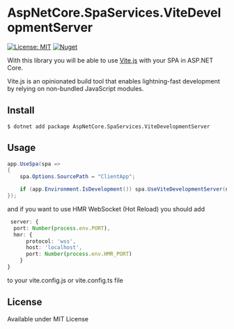 # AspNetCore.SpaServices.ViteDevelopmentServer
[![License: MIT](https://img.shields.io/badge/License-MIT-yellow.svg)](https://opensource.org/licenses/MIT)
[![Nuget](https://img.shields.io/nuget/v/AspNetCore.SpaServices.ViteDevelopmentServer)](https://www.nuget.org/packages/AspNetCore.SpaServices.ViteDevelopmentServer/)

With this library you will be able to use [Vite.js](https://vitejs.dev) with your SPA in ASP.NET Core.

Vite.js is an opinionated build tool that enables lightning-fast development by relying on non-bundled
JavaScript modules.

## Install

`$ dotnet add package AspNetCore.SpaServices.ViteDevelopmentServer`

## Usage 
```c#
app.UseSpa(spa =>
{
    spa.Options.SourcePath = "ClientApp";

    if (app.Environment.IsDevelopment()) spa.UseViteDevelopmentServer(npmScript: "dev", useHttps: true);
});
```
and if you want to use HMR WebSocket (Hot Reload) you should add
```typescript
 server: {
  port: Number(process.env.PORT),
  hmr: {
      protocol: 'wss',
      host: 'localhost',
	  port: Number(process.env.HMR_PORT)
    }
}
```
to your vite.config.js or vite.config.ts file

## License

Available under MIT License